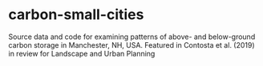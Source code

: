 # carbon-small-cities
Source data and code for examining patterns of above- and below-ground carbon storage in Manchester, NH, USA. Featured in Contosta et al. (2019) in review for Landscape and Urban Planning
